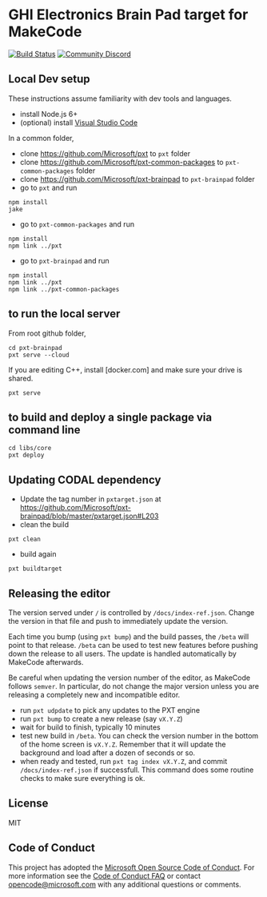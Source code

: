 # GHI Electronics Brain Pad target for MakeCode

[![Build Status](https://travis-ci.org/Microsoft/pxt-brainpad.svg?branch=master)](https://travis-ci.org/Microsoft/pxt-brainpad)
[![Community Discord](https://img.shields.io/discord/448979533891371018.svg)](https://aka.ms/makecodecommunity)

## Local Dev setup

These instructions assume familiarity with dev tools and languages.

* install Node.js 6+
* (optional) install [Visual Studio Code](https://code.visualstudio.com/)

In a common folder,

* clone https://github.com/Microsoft/pxt to ``pxt`` folder
* clone https://github.com/Microsoft/pxt-common-packages to ``pxt-common-packages`` folder
* clone https://github.com/Microsoft/pxt-brainpad to ``pxt-brainpad`` folder
* go to ``pxt`` and run

```
npm install
jake
```

* go to ``pxt-common-packages`` and run

```
npm install
npm link ../pxt
```

* go to ``pxt-brainpad`` and run

```
npm install
npm link ../pxt
npm link ../pxt-common-packages
```

## to run the local server

From root github folder,

```
cd pxt-brainpad
pxt serve --cloud
```

If you are editing C++, install [docker.com] and make sure your drive is shared.

```
pxt serve
``` 

## to build and deploy a single package via command line

```
cd libs/core
pxt deploy
```

## Updating CODAL dependency

* Update the tag number in ``pxtarget.json`` at https://github.com/Microsoft/pxt-brainpad/blob/master/pxtarget.json#L203 
* clean the build
```
pxt clean
```
* build again
```
pxt buildtarget
```

## Releasing the editor

The version served under ``/`` is controlled by ``/docs/index-ref.json``. Change the version in that file and push to immediately update the version.

Each time you bump (using ``pxt bump``) and the build passes, the ``/beta`` will point to that release. ``/beta`` can be used to test new features before pushing down the release to all users. The update is handled automatically by MakeCode afterwards.

Be careful when updating the version number of the editor, as MakeCode follows ``semver``. In particular, do not change the major version unless you are releasing a completely new and incompatible editor.

* run ``pxt udpdate`` to pick any updates to the PXT engine
* run ``pxt bump`` to create a new release (say ``vX.Y.Z``)
* wait for build to finish, typically 10 minutes
* test new build in ``/beta``. You can check the version number in the bottom of the home screen is ``vX.Y.Z``. Remember that it will update the background and load after a dozen of seconds or so.
* when ready and tested, run ``pxt tag index vX.Y.Z``, and commit ``/docs/index-ref.json`` if successfull. This command does some routine checks to make sure everything is ok.

## License
MIT

## Code of Conduct

This project has adopted the [Microsoft Open Source Code of Conduct](https://opensource.microsoft.com/codeofconduct/). For more information see the [Code of Conduct FAQ](https://opensource.microsoft.com/codeofconduct/faq/) or contact [opencode@microsoft.com](mailto:opencode@microsoft.com) with any additional questions or comments.
